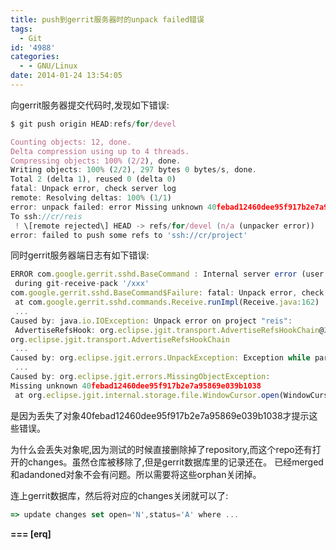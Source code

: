 ```yaml
---
title: push到gerrit服务器时的unpack failed错误
tags:
  - Git
id: '4988'
categories:
  - - GNU/Linux
date: 2014-01-24 13:54:05
---
```



<!-- more -->
向gerrit服务器提交代码时,发现如下错误:

```js
$ git push origin HEAD:refs/for/devel

Counting objects: 12, done.
Delta compression using up to 4 threads.
Compressing objects: 100% (2/2), done.
Writing objects: 100% (2/2), 297 bytes 0 bytes/s, done.
Total 2 (delta 1), reused 0 (delta 0)
fatal: Unpack error, check server log 
remote: Resolving deltas: 100% (1/1)
error: unpack failed: error Missing unknown 40febad12460dee95f917b2e7a95869e039b1038
To ssh://cr/reis
 ! \[remote rejected\] HEAD -> refs/for/devel (n/a (unpacker error))
error: failed to push some refs to 'ssh://cr/project'
```

同时gerrit服务器端日志有如下错误:
```js
ERROR com.google.gerrit.sshd.BaseCommand : Internal server error (user admin account 1000000)
 during git-receive-pack '/xxx'
com.google.gerrit.sshd.BaseCommand$Failure: fatal: Unpack error, check server log
 at com.google.gerrit.sshd.commands.Receive.runImpl(Receive.java:162)
 ...
Caused by: java.io.IOException: Unpack error on project "reis":
 AdvertiseRefsHook: org.eclipse.jgit.transport.AdvertiseRefsHookChain@23c6488aclass 
org.eclipse.jgit.transport.AdvertiseRefsHookChain
 ...
Caused by: org.eclipse.jgit.errors.UnpackException: Exception while parsing pack stream
 ...
Caused by: org.eclipse.jgit.errors.MissingObjectException: 
Missing unknown 40febad12460dee95f917b2e7a95869e039b1038
 at org.eclipse.jgit.internal.storage.file.WindowCursor.open(WindowCursor.java:148)
```

是因为丢失了对象40febad12460dee95f917b2e7a95869e039b1038才提示这些错误。

为什么会丢失对象呢,因为测试的时候直接删除掉了repository,而这个repo还有打开的changes。虽然仓库被移除了,但是gerrit数据库里的记录还在。
已经merged和adandoned对象不会有问题。所以需要将这些orphan关闭掉。

连上gerrit数据库，然后将对应的changes关闭就可以了:
```js
=> update changes set open='N',status='A' where ...
```

**\===
\[erq\]**